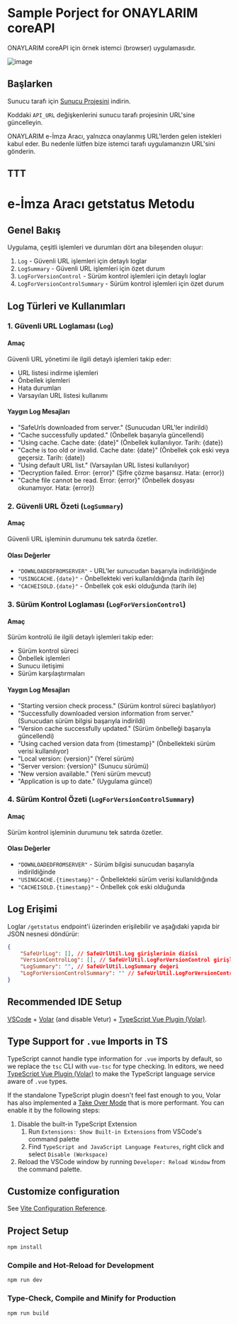 # Sample Porject for ONAYLARIM coreAPI

ONAYLARIM coreAPI için örnek istemci (browser) uygulamasıdır.

![image](https://github.com/DanialHuckabee/CoreApiCustomerVue/assets/14294898/dc7c4193-7399-4c3d-b39f-291aeb1b8aef)

## Başlarken

Sunucu tarafı için [Sunucu Projesini](https://github.com/DanialHuckabee/CoreApiCustomerApi) indirin.

Koddaki `API_URL` değişkenlerini sunucu tarafı projesinin URL'sine güncelleyin.

ONAYLARIM e-İmza Aracı, yalnızca onaylanmış URL'lerden gelen istekleri kabul eder. Bu nedenle lütfen bize istemci tarafı uygulamanızın URL'sini gönderin.

## TTT

# e-İmza Aracı getstatus Metodu

## Genel Bakış
Uygulama, çeşitli işlemleri ve durumları dört ana bileşenden oluşur:

1. `Log` - Güvenli URL işlemleri için detaylı loglar
2. `LogSummary` - Güvenli URL işlemleri için özet durum
3. `LogForVersionControl` - Sürüm kontrol işlemleri için detaylı loglar
4. `LogForVersionControlSummary` - Sürüm kontrol işlemleri için özet durum

## Log Türleri ve Kullanımları

### 1. Güvenli URL Loglaması (`Log`)

#### Amaç
Güvenli URL yönetimi ile ilgili detaylı işlemleri takip eder:
- URL listesi indirme işlemleri
- Önbellek işlemleri
- Hata durumları
- Varsayılan URL listesi kullanımı

#### Yaygın Log Mesajları
- "SafeUrls downloaded from server." (Sunucudan URL'ler indirildi)
- "Cache successfully updated." (Önbellek başarıyla güncellendi)
- "Using cache. Cache date: {date}" (Önbellek kullanılıyor. Tarih: {date})
- "Cache is too old or invalid. Cache date: {date}" (Önbellek çok eski veya geçersiz. Tarih: {date})
- "Using default URL list." (Varsayılan URL listesi kullanılıyor)
- "Decryption failed. Error: {error}" (Şifre çözme başarısız. Hata: {error})
- "Cache file cannot be read. Error: {error}" (Önbellek dosyası okunamıyor. Hata: {error})

### 2. Güvenli URL Özeti (`LogSummary`)

#### Amaç
Güvenli URL işleminin durumunu tek satırda özetler.

#### Olası Değerler
- `"DOWNLOADEDFROMSERVER"` - URL'ler sunucudan başarıyla indirildiğinde
- `"USINGCACHE.{date}"` - Önbellekteki veri kullanıldığında (tarih ile)
- `"CACHEISOLD.{date}"` - Önbellek çok eski olduğunda (tarih ile)

### 3. Sürüm Kontrol Loglaması (`LogForVersionControl`)

#### Amaç
Sürüm kontrolü ile ilgili detaylı işlemleri takip eder:
- Sürüm kontrol süreci
- Önbellek işlemleri
- Sunucu iletişimi
- Sürüm karşılaştırmaları

#### Yaygın Log Mesajları
- "Starting version check process." (Sürüm kontrol süreci başlatılıyor)
- "Successfully downloaded version information from server." (Sunucudan sürüm bilgisi başarıyla indirildi)
- "Version cache successfully updated." (Sürüm önbelleği başarıyla güncellendi)
- "Using cached version data from {timestamp}" (Önbellekteki sürüm verisi kullanılıyor)
- "Local version: {version}" (Yerel sürüm)
- "Server version: {version}" (Sunucu sürümü)
- "New version available." (Yeni sürüm mevcut)
- "Application is up to date." (Uygulama güncel)

### 4. Sürüm Kontrol Özeti (`LogForVersionControlSummary`)

#### Amaç
Sürüm kontrol işleminin durumunu tek satırda özetler.

#### Olası Değerler
- `"DOWNLOADEDFROMSERVER"` - Sürüm bilgisi sunucudan başarıyla indirildiğinde
- `"USINGCACHE.{timestamp}"` - Önbellekteki sürüm verisi kullanıldığında
- `"CACHEISOLD.{timestamp}"` - Önbellek çok eski olduğunda

## Log Erişimi

Loglar `/getstatus` endpoint'i üzerinden erişilebilir ve aşağıdaki yapıda bir JSON nesnesi döndürür:

```json
{
    "SafeUrlLog": [], // SafeUrlUtil.Log girişlerinin dizisi
    "VersionControlLog": [], // SafeUrlUtil.LogForVersionControl girişlerinin dizisi
    "LogSummary": "", // SafeUrlUtil.LogSummary değeri
    "LogForVersionControlSummary": "" // SafeUrlUtil.LogForVersionControlSummary değeri
}
```

## Recommended IDE Setup

[VSCode](https://code.visualstudio.com/) + [Volar](https://marketplace.visualstudio.com/items?itemName=Vue.volar) (and disable Vetur) + [TypeScript Vue Plugin (Volar)](https://marketplace.visualstudio.com/items?itemName=Vue.vscode-typescript-vue-plugin).

## Type Support for `.vue` Imports in TS

TypeScript cannot handle type information for `.vue` imports by default, so we replace the `tsc` CLI with `vue-tsc` for type checking. In editors, we need [TypeScript Vue Plugin (Volar)](https://marketplace.visualstudio.com/items?itemName=Vue.vscode-typescript-vue-plugin) to make the TypeScript language service aware of `.vue` types.

If the standalone TypeScript plugin doesn't feel fast enough to you, Volar has also implemented a [Take Over Mode](https://github.com/johnsoncodehk/volar/discussions/471#discussioncomment-1361669) that is more performant. You can enable it by the following steps:

1. Disable the built-in TypeScript Extension
    1. Run `Extensions: Show Built-in Extensions` from VSCode's command palette
    2. Find `TypeScript and JavaScript Language Features`, right click and select `Disable (Workspace)`
2. Reload the VSCode window by running `Developer: Reload Window` from the command palette.

## Customize configuration

See [Vite Configuration Reference](https://vitejs.dev/config/).

## Project Setup

```sh
npm install
```

### Compile and Hot-Reload for Development

```sh
npm run dev
```

### Type-Check, Compile and Minify for Production

```sh
npm run build
```
